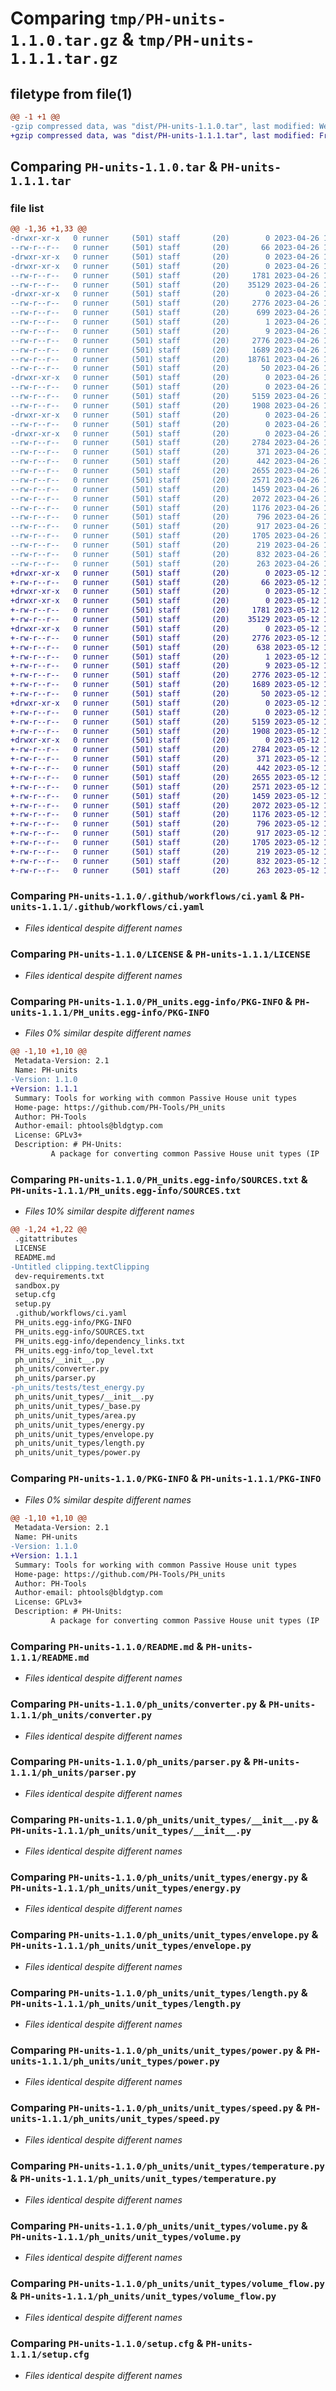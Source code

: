 # Comparing `tmp/PH-units-1.1.0.tar.gz` & `tmp/PH-units-1.1.1.tar.gz`

## filetype from file(1)

```diff
@@ -1 +1 @@
-gzip compressed data, was "dist/PH-units-1.1.0.tar", last modified: Wed Apr 26 11:35:47 2023, max compression
+gzip compressed data, was "dist/PH-units-1.1.1.tar", last modified: Fri May 12 11:02:18 2023, max compression
```

## Comparing `PH-units-1.1.0.tar` & `PH-units-1.1.1.tar`

### file list

```diff
@@ -1,36 +1,33 @@
-drwxr-xr-x   0 runner     (501) staff       (20)        0 2023-04-26 11:35:47.000000 PH-units-1.1.0/
--rw-r--r--   0 runner     (501) staff       (20)       66 2023-04-26 11:33:52.000000 PH-units-1.1.0/.gitattributes
-drwxr-xr-x   0 runner     (501) staff       (20)        0 2023-04-26 11:35:47.000000 PH-units-1.1.0/.github/
-drwxr-xr-x   0 runner     (501) staff       (20)        0 2023-04-26 11:35:47.000000 PH-units-1.1.0/.github/workflows/
--rw-r--r--   0 runner     (501) staff       (20)     1781 2023-04-26 11:33:52.000000 PH-units-1.1.0/.github/workflows/ci.yaml
--rw-r--r--   0 runner     (501) staff       (20)    35129 2023-04-26 11:33:52.000000 PH-units-1.1.0/LICENSE
-drwxr-xr-x   0 runner     (501) staff       (20)        0 2023-04-26 11:35:47.000000 PH-units-1.1.0/PH_units.egg-info/
--rw-r--r--   0 runner     (501) staff       (20)     2776 2023-04-26 11:35:47.000000 PH-units-1.1.0/PH_units.egg-info/PKG-INFO
--rw-r--r--   0 runner     (501) staff       (20)      699 2023-04-26 11:35:47.000000 PH-units-1.1.0/PH_units.egg-info/SOURCES.txt
--rw-r--r--   0 runner     (501) staff       (20)        1 2023-04-26 11:35:47.000000 PH-units-1.1.0/PH_units.egg-info/dependency_links.txt
--rw-r--r--   0 runner     (501) staff       (20)        9 2023-04-26 11:35:47.000000 PH-units-1.1.0/PH_units.egg-info/top_level.txt
--rw-r--r--   0 runner     (501) staff       (20)     2776 2023-04-26 11:35:47.000000 PH-units-1.1.0/PKG-INFO
--rw-r--r--   0 runner     (501) staff       (20)     1689 2023-04-26 11:33:52.000000 PH-units-1.1.0/README.md
--rw-r--r--   0 runner     (501) staff       (20)    18761 2023-04-26 11:33:52.000000 PH-units-1.1.0/Untitled clipping.textClipping
--rw-r--r--   0 runner     (501) staff       (20)       50 2023-04-26 11:33:52.000000 PH-units-1.1.0/dev-requirements.txt
-drwxr-xr-x   0 runner     (501) staff       (20)        0 2023-04-26 11:35:47.000000 PH-units-1.1.0/ph_units/
--rw-r--r--   0 runner     (501) staff       (20)        0 2023-04-26 11:33:52.000000 PH-units-1.1.0/ph_units/__init__.py
--rw-r--r--   0 runner     (501) staff       (20)     5159 2023-04-26 11:33:52.000000 PH-units-1.1.0/ph_units/converter.py
--rw-r--r--   0 runner     (501) staff       (20)     1908 2023-04-26 11:33:52.000000 PH-units-1.1.0/ph_units/parser.py
-drwxr-xr-x   0 runner     (501) staff       (20)        0 2023-04-26 11:35:47.000000 PH-units-1.1.0/ph_units/tests/
--rw-r--r--   0 runner     (501) staff       (20)        0 2023-04-26 11:33:52.000000 PH-units-1.1.0/ph_units/tests/test_energy.py
-drwxr-xr-x   0 runner     (501) staff       (20)        0 2023-04-26 11:35:47.000000 PH-units-1.1.0/ph_units/unit_types/
--rw-r--r--   0 runner     (501) staff       (20)     2784 2023-04-26 11:33:52.000000 PH-units-1.1.0/ph_units/unit_types/__init__.py
--rw-r--r--   0 runner     (501) staff       (20)      371 2023-04-26 11:33:52.000000 PH-units-1.1.0/ph_units/unit_types/_base.py
--rw-r--r--   0 runner     (501) staff       (20)      442 2023-04-26 11:33:52.000000 PH-units-1.1.0/ph_units/unit_types/area.py
--rw-r--r--   0 runner     (501) staff       (20)     2655 2023-04-26 11:33:52.000000 PH-units-1.1.0/ph_units/unit_types/energy.py
--rw-r--r--   0 runner     (501) staff       (20)     2571 2023-04-26 11:33:52.000000 PH-units-1.1.0/ph_units/unit_types/envelope.py
--rw-r--r--   0 runner     (501) staff       (20)     1459 2023-04-26 11:33:52.000000 PH-units-1.1.0/ph_units/unit_types/length.py
--rw-r--r--   0 runner     (501) staff       (20)     2072 2023-04-26 11:33:52.000000 PH-units-1.1.0/ph_units/unit_types/power.py
--rw-r--r--   0 runner     (501) staff       (20)     1176 2023-04-26 11:33:52.000000 PH-units-1.1.0/ph_units/unit_types/speed.py
--rw-r--r--   0 runner     (501) staff       (20)      796 2023-04-26 11:33:52.000000 PH-units-1.1.0/ph_units/unit_types/temperature.py
--rw-r--r--   0 runner     (501) staff       (20)      917 2023-04-26 11:33:52.000000 PH-units-1.1.0/ph_units/unit_types/volume.py
--rw-r--r--   0 runner     (501) staff       (20)     1705 2023-04-26 11:33:52.000000 PH-units-1.1.0/ph_units/unit_types/volume_flow.py
--rw-r--r--   0 runner     (501) staff       (20)      219 2023-04-26 11:33:52.000000 PH-units-1.1.0/sandbox.py
--rw-r--r--   0 runner     (501) staff       (20)      832 2023-04-26 11:35:47.000000 PH-units-1.1.0/setup.cfg
--rw-r--r--   0 runner     (501) staff       (20)      263 2023-04-26 11:33:52.000000 PH-units-1.1.0/setup.py
+drwxr-xr-x   0 runner     (501) staff       (20)        0 2023-05-12 11:02:18.000000 PH-units-1.1.1/
+-rw-r--r--   0 runner     (501) staff       (20)       66 2023-05-12 11:00:52.000000 PH-units-1.1.1/.gitattributes
+drwxr-xr-x   0 runner     (501) staff       (20)        0 2023-05-12 11:02:18.000000 PH-units-1.1.1/.github/
+drwxr-xr-x   0 runner     (501) staff       (20)        0 2023-05-12 11:02:18.000000 PH-units-1.1.1/.github/workflows/
+-rw-r--r--   0 runner     (501) staff       (20)     1781 2023-05-12 11:00:52.000000 PH-units-1.1.1/.github/workflows/ci.yaml
+-rw-r--r--   0 runner     (501) staff       (20)    35129 2023-05-12 11:00:52.000000 PH-units-1.1.1/LICENSE
+drwxr-xr-x   0 runner     (501) staff       (20)        0 2023-05-12 11:02:18.000000 PH-units-1.1.1/PH_units.egg-info/
+-rw-r--r--   0 runner     (501) staff       (20)     2776 2023-05-12 11:02:18.000000 PH-units-1.1.1/PH_units.egg-info/PKG-INFO
+-rw-r--r--   0 runner     (501) staff       (20)      638 2023-05-12 11:02:18.000000 PH-units-1.1.1/PH_units.egg-info/SOURCES.txt
+-rw-r--r--   0 runner     (501) staff       (20)        1 2023-05-12 11:02:18.000000 PH-units-1.1.1/PH_units.egg-info/dependency_links.txt
+-rw-r--r--   0 runner     (501) staff       (20)        9 2023-05-12 11:02:18.000000 PH-units-1.1.1/PH_units.egg-info/top_level.txt
+-rw-r--r--   0 runner     (501) staff       (20)     2776 2023-05-12 11:02:18.000000 PH-units-1.1.1/PKG-INFO
+-rw-r--r--   0 runner     (501) staff       (20)     1689 2023-05-12 11:00:52.000000 PH-units-1.1.1/README.md
+-rw-r--r--   0 runner     (501) staff       (20)       50 2023-05-12 11:00:52.000000 PH-units-1.1.1/dev-requirements.txt
+drwxr-xr-x   0 runner     (501) staff       (20)        0 2023-05-12 11:02:18.000000 PH-units-1.1.1/ph_units/
+-rw-r--r--   0 runner     (501) staff       (20)        0 2023-05-12 11:00:52.000000 PH-units-1.1.1/ph_units/__init__.py
+-rw-r--r--   0 runner     (501) staff       (20)     5159 2023-05-12 11:00:52.000000 PH-units-1.1.1/ph_units/converter.py
+-rw-r--r--   0 runner     (501) staff       (20)     1908 2023-05-12 11:00:52.000000 PH-units-1.1.1/ph_units/parser.py
+drwxr-xr-x   0 runner     (501) staff       (20)        0 2023-05-12 11:02:18.000000 PH-units-1.1.1/ph_units/unit_types/
+-rw-r--r--   0 runner     (501) staff       (20)     2784 2023-05-12 11:00:52.000000 PH-units-1.1.1/ph_units/unit_types/__init__.py
+-rw-r--r--   0 runner     (501) staff       (20)      371 2023-05-12 11:00:52.000000 PH-units-1.1.1/ph_units/unit_types/_base.py
+-rw-r--r--   0 runner     (501) staff       (20)      442 2023-05-12 11:00:52.000000 PH-units-1.1.1/ph_units/unit_types/area.py
+-rw-r--r--   0 runner     (501) staff       (20)     2655 2023-05-12 11:00:52.000000 PH-units-1.1.1/ph_units/unit_types/energy.py
+-rw-r--r--   0 runner     (501) staff       (20)     2571 2023-05-12 11:00:52.000000 PH-units-1.1.1/ph_units/unit_types/envelope.py
+-rw-r--r--   0 runner     (501) staff       (20)     1459 2023-05-12 11:00:52.000000 PH-units-1.1.1/ph_units/unit_types/length.py
+-rw-r--r--   0 runner     (501) staff       (20)     2072 2023-05-12 11:00:52.000000 PH-units-1.1.1/ph_units/unit_types/power.py
+-rw-r--r--   0 runner     (501) staff       (20)     1176 2023-05-12 11:00:52.000000 PH-units-1.1.1/ph_units/unit_types/speed.py
+-rw-r--r--   0 runner     (501) staff       (20)      796 2023-05-12 11:00:52.000000 PH-units-1.1.1/ph_units/unit_types/temperature.py
+-rw-r--r--   0 runner     (501) staff       (20)      917 2023-05-12 11:00:52.000000 PH-units-1.1.1/ph_units/unit_types/volume.py
+-rw-r--r--   0 runner     (501) staff       (20)     1705 2023-05-12 11:00:52.000000 PH-units-1.1.1/ph_units/unit_types/volume_flow.py
+-rw-r--r--   0 runner     (501) staff       (20)      219 2023-05-12 11:00:52.000000 PH-units-1.1.1/sandbox.py
+-rw-r--r--   0 runner     (501) staff       (20)      832 2023-05-12 11:02:18.000000 PH-units-1.1.1/setup.cfg
+-rw-r--r--   0 runner     (501) staff       (20)      263 2023-05-12 11:00:52.000000 PH-units-1.1.1/setup.py
```

### Comparing `PH-units-1.1.0/.github/workflows/ci.yaml` & `PH-units-1.1.1/.github/workflows/ci.yaml`

 * *Files identical despite different names*

### Comparing `PH-units-1.1.0/LICENSE` & `PH-units-1.1.1/LICENSE`

 * *Files identical despite different names*

### Comparing `PH-units-1.1.0/PH_units.egg-info/PKG-INFO` & `PH-units-1.1.1/PH_units.egg-info/PKG-INFO`

 * *Files 0% similar despite different names*

```diff
@@ -1,10 +1,10 @@
 Metadata-Version: 2.1
 Name: PH-units
-Version: 1.1.0
+Version: 1.1.1
 Summary: Tools for working with common Passive House unit types
 Home-page: https://github.com/PH-Tools/PH_units
 Author: PH-Tools
 Author-email: phtools@bldgtyp.com
 License: GPLv3+
 Description: # PH-Units:
         A package for converting common Passive House unit types (IP | SI).
```

### Comparing `PH-units-1.1.0/PH_units.egg-info/SOURCES.txt` & `PH-units-1.1.1/PH_units.egg-info/SOURCES.txt`

 * *Files 10% similar despite different names*

```diff
@@ -1,24 +1,22 @@
 .gitattributes
 LICENSE
 README.md
-Untitled clipping.textClipping
 dev-requirements.txt
 sandbox.py
 setup.cfg
 setup.py
 .github/workflows/ci.yaml
 PH_units.egg-info/PKG-INFO
 PH_units.egg-info/SOURCES.txt
 PH_units.egg-info/dependency_links.txt
 PH_units.egg-info/top_level.txt
 ph_units/__init__.py
 ph_units/converter.py
 ph_units/parser.py
-ph_units/tests/test_energy.py
 ph_units/unit_types/__init__.py
 ph_units/unit_types/_base.py
 ph_units/unit_types/area.py
 ph_units/unit_types/energy.py
 ph_units/unit_types/envelope.py
 ph_units/unit_types/length.py
 ph_units/unit_types/power.py
```

### Comparing `PH-units-1.1.0/PKG-INFO` & `PH-units-1.1.1/PKG-INFO`

 * *Files 0% similar despite different names*

```diff
@@ -1,10 +1,10 @@
 Metadata-Version: 2.1
 Name: PH-units
-Version: 1.1.0
+Version: 1.1.1
 Summary: Tools for working with common Passive House unit types
 Home-page: https://github.com/PH-Tools/PH_units
 Author: PH-Tools
 Author-email: phtools@bldgtyp.com
 License: GPLv3+
 Description: # PH-Units:
         A package for converting common Passive House unit types (IP | SI).
```

### Comparing `PH-units-1.1.0/README.md` & `PH-units-1.1.1/README.md`

 * *Files identical despite different names*

### Comparing `PH-units-1.1.0/ph_units/converter.py` & `PH-units-1.1.1/ph_units/converter.py`

 * *Files identical despite different names*

### Comparing `PH-units-1.1.0/ph_units/parser.py` & `PH-units-1.1.1/ph_units/parser.py`

 * *Files identical despite different names*

### Comparing `PH-units-1.1.0/ph_units/unit_types/__init__.py` & `PH-units-1.1.1/ph_units/unit_types/__init__.py`

 * *Files identical despite different names*

### Comparing `PH-units-1.1.0/ph_units/unit_types/energy.py` & `PH-units-1.1.1/ph_units/unit_types/energy.py`

 * *Files identical despite different names*

### Comparing `PH-units-1.1.0/ph_units/unit_types/envelope.py` & `PH-units-1.1.1/ph_units/unit_types/envelope.py`

 * *Files identical despite different names*

### Comparing `PH-units-1.1.0/ph_units/unit_types/length.py` & `PH-units-1.1.1/ph_units/unit_types/length.py`

 * *Files identical despite different names*

### Comparing `PH-units-1.1.0/ph_units/unit_types/power.py` & `PH-units-1.1.1/ph_units/unit_types/power.py`

 * *Files identical despite different names*

### Comparing `PH-units-1.1.0/ph_units/unit_types/speed.py` & `PH-units-1.1.1/ph_units/unit_types/speed.py`

 * *Files identical despite different names*

### Comparing `PH-units-1.1.0/ph_units/unit_types/temperature.py` & `PH-units-1.1.1/ph_units/unit_types/temperature.py`

 * *Files identical despite different names*

### Comparing `PH-units-1.1.0/ph_units/unit_types/volume.py` & `PH-units-1.1.1/ph_units/unit_types/volume.py`

 * *Files identical despite different names*

### Comparing `PH-units-1.1.0/ph_units/unit_types/volume_flow.py` & `PH-units-1.1.1/ph_units/unit_types/volume_flow.py`

 * *Files identical despite different names*

### Comparing `PH-units-1.1.0/setup.cfg` & `PH-units-1.1.1/setup.cfg`

 * *Files identical despite different names*

